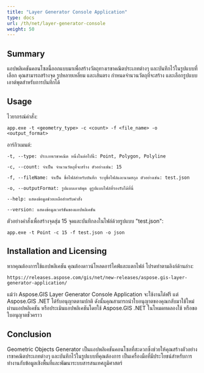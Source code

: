 ```yaml
---
title: "Layer Generator Console Application"
type: docs
url: /th/net/layer-generator-console
weight: 50
---
```


## Summary

แอปพลิเคชันคอนโซลนี้ออกแบบมาเพื่อสร้างวัตถุทางเรขาคณิตประเภทต่างๆ และบันทึกไว้ในรูปแบบที่เลือก คุณสามารถสร้างจุด รูปหลายเหลี่ยม และเส้นตรง กำหนดจำนวนวัตถุที่จะสร้าง และเลือกรูปแบบเอาต์พุตสำหรับการบันทึกได้

## Usage

ไวยากรณ์คำสั่ง:

```
app.exe -t <geometry_type> -c <count> -f <file_name> -o <output_format>
```

อาร์กิวเมนต์:

```
-t, --type: ประเภทเรขาคณิต หนึ่งในต่อไปนี้: Point, Polygon, Polyline

-c, --count: จำเป็น จำนวนวัตถุที่จะสร้าง ตัวอย่างเช่น: 15

-f, --fileName: จำเป็น ชื่อไฟล์สำหรับบันทึก ระบุชื่อไฟล์และนามสกุล ตัวอย่างเช่น: test.json

-o, --outputFormat: รูปแบบเอาต์พุต ดูรูปแบบไฟล์ที่รองรับได้ที่นี่

--help: แสดงข้อมูลช่วยเหลือสำหรับคำสั่ง

--version: แสดงข้อมูลเวอร์ชันของแอปพลิเคชัน
```

ตัวอย่างคำสั่งเพื่อสร้างจุดสุ่ม 15 จุดและบันทึกลงในไฟล์ด้วยรูปแบบ "test.json":

```
app.exe -t Point -c 15 -f test.json -o json
```

## Installation and Licensing

หากคุณต้องการใช้แอปพลิเคชัน คุณต้องดาวน์โหลดอาร์ไคฟ์และแตกไฟล์ โปรดทำตามลิงก์ด้านล่าง:

```
https://releases.aspose.com/gis/net/new-releases/aspose.gis-layer-generator-application/
```

แม้ว่า Aspose.GIS Layer Generator Console Application จะใช้งานได้ฟรี แต่ Aspose.GIS .NET ได้รับอนุญาตตามปกติ ดังนั้นคุณสามารถนำใบอนุญาตของคุณกลับมาใช้ใหม่ผ่านแอปพลิเคชัน หรือประเมินแอปพลิเคชันโดยใช้ Aspose.GIS .NET ในโหมดทดลองใช้ หรือขอใบอนุญาตชั่วคราว

## Conclusion

Geometric Objects Generator เป็นแอปพลิเคชันคอนโซลที่สะดวกซึ่งช่วยให้คุณสร้างตัวอย่างเรขาคณิตประเภทต่างๆ และบันทึกไว้ในรูปแบบที่คุณต้องการ เป็นเครื่องมือที่มีประโยชน์สำหรับการทำงานกับข้อมูลเชิงพื้นที่และพัฒนาระบบสารสนเทศภูมิศาสตร์
